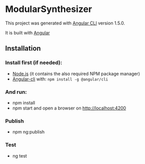 # ModularSynthesizer

This project was generated with [Angular CLI](https://github.com/angular/angular-cli) version 1.5.0.

It is built with [Angular](https://angular.io/)

## Installation

### Install first (if needed):
- [Node.js](https://nodejs.org/en/) (it contains the also required NPM package manager)
- [Angular-cli](https://cli.angular.io/) with: `npm install -g @angular/cli`

### And run:
- npm install
- npm start and open a browser on [http://localhost:4200](http://localhost:4200)

### Publish
- npm ng:publish


### Test
- ng test